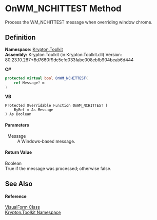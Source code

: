 # OnWM_NCHITTEST Method


Process the WM_NCHITTEST message when overriding window chrome.



## Definition
**Namespace:** <a href="79d2eac2-21f4-54ff-7552-b20c33c30600.md">Krypton.Toolkit</a>  
**Assembly:** Krypton.Toolkit (in Krypton.Toolkit.dll) Version: 80.23.10.287+8d7660f9dc5efd033fabe008ebfb904beab6d444

**C#**
``` C#
protected virtual bool OnWM_NCHITTEST(
	ref Message? m
)
```
**VB**
``` VB
Protected Overridable Function OnWM_NCHITTEST ( 
	ByRef m As Message
) As Boolean
```



#### Parameters
<dl><dt>  Message</dt><dd>A Windows-based message.</dd></dl>

#### Return Value
Boolean  
True if the message was processed; otherwise false.

## See Also


#### Reference
<a href="bd185a29-8954-1412-8e7c-67631bab3d9c.md">VisualForm Class</a>  
<a href="79d2eac2-21f4-54ff-7552-b20c33c30600.md">Krypton.Toolkit Namespace</a>  
